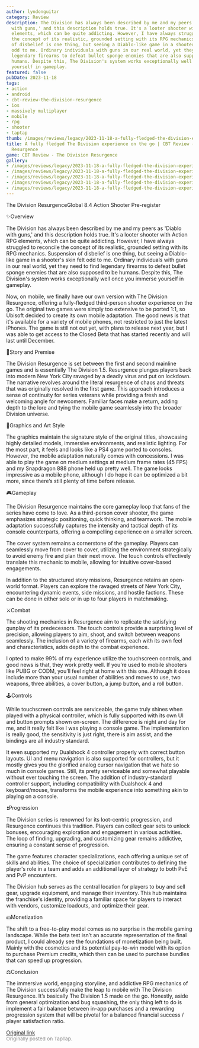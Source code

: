 ```yaml
---
author: lyndonguitar
category: Review
description: The Division has always been described by me and my peers as 'Diablo
  with guns,' and this description holds true. It's a looter shooter with Action RPG
  elements, which can be quite addicting. However, I have always struggled to reconcile
  the concept of its realistic, grounded setting with its RPG mechanics. Suspension
  of disbelief is one thing, but seeing a Diablo-like game in a shooter's skin felt
  odd to me. Ordinary individuals with guns in our real world, yet they need to find
  legendary firearms to defeat bullet sponge enemies that are also supposed to be
  humans. Despite this, The Division's system works exceptionally well once you immerse
  yourself in gameplay.
featured: false
pubDate: 2023-11-18
tags:
- action
- android
- cbt-review-the-division-resurgence
- ios
- massively multiplayer
- mobile
- rpg
- shooter
- taptap
thumb: /images/reviews/legacy/2023-11-18-a-fully-fledged-the-division-experience-on-the-go--cbt-review---the-division-resurgence-0.avif
title: A fully fledged The Division experience on the go | CBT Review - The Division
  Resurgence
game: CBT Review - The Division Resurgence
gallery:
- /images/reviews/legacy/2023-11-18-a-fully-fledged-the-division-experience-on-the-go--cbt-review---the-division-resurgence-0.avif
- /images/reviews/legacy/2023-11-18-a-fully-fledged-the-division-experience-on-the-go--cbt-review---the-division-resurgence-1.avif
- /images/reviews/legacy/2023-11-18-a-fully-fledged-the-division-experience-on-the-go--cbt-review---the-division-resurgence-2.avif
- /images/reviews/legacy/2023-11-18-a-fully-fledged-the-division-experience-on-the-go--cbt-review---the-division-resurgence-3.avif
- /images/reviews/legacy/2023-11-18-a-fully-fledged-the-division-experience-on-the-go--cbt-review---the-division-resurgence-4.avif
---
```

The Division ResurgenceGlobal
8.4
Action
Shooter
Pre-register

✨Overview

The Division has always been described by me and my peers as 'Diablo with guns,' and this description holds true. It's a looter shooter with Action RPG elements, which can be quite addicting. However, I have always struggled to reconcile the concept of its realistic, grounded setting with its RPG mechanics. Suspension of disbelief is one thing, but seeing a Diablo-like game in a shooter's skin felt odd to me. Ordinary individuals with guns in our real world, yet they need to find legendary firearms to defeat bullet sponge enemies that are also supposed to be humans. Despite this, The Division's system works exceptionally well once you immerse yourself in gameplay.

Now, on mobile, we finally have our own version with The Division Resurgence, offering a fully-fledged third-person shooter experience on the go. The original two games were simply too extensive to be ported 1:1, so Ubisoft decided to create its own mobile adaptation. The good news is that it's available for a variety of mobile phones, not restricted to just the latest iPhones. The game is still not out yet, with plans to release next year, but I was able to get access to the Closed Beta that has started recently and will last until December.

📖Story and Premise

The Division Resurgence is set between the first and second mainline games and is essentially The Division 1.5. Resurgence plunges players back into modern New York City ravaged by a deadly virus and put on lockdown. The narrative revolves around the literal resurgence of chaos and threats that was originally resolved in the first game. This approach introduces a sense of continuity for series veterans while providing a fresh and welcoming angle for newcomers. Familiar faces make a return, adding depth to the lore and tying the mobile game seamlessly into the broader Division universe.

🎨Graphics and Art Style

The graphics maintain the signature style of the original titles, showcasing highly detailed models, immersive environments, and realistic lighting. For the most part, it feels and looks like a PS4 game ported to consoles. However, the mobile adaptation naturally comes with concessions. I was able to play the game on medium settings at medium frame rates (45 FPS) and my Snapdragon 888 phone held up pretty well. The game looks impressive as a mobile phone, although I do hope it can be optimized a bit more, since there’s still plenty of time before release.

🎮Gameplay

The Division Resurgence maintains the core gameplay loop that fans of the series have come to love. As a third-person cover shooter, the game emphasizes strategic positioning, quick thinking, and teamwork. The mobile adaptation successfully captures the intensity and tactical depth of its console counterparts, offering a compelling experience on a smaller screen.

The cover system remains a cornerstone of the gameplay. Players can seamlessly move from cover to cover, utilizing the environment strategically to avoid enemy fire and plan their next move. The touch controls effectively translate this mechanic to mobile, allowing for intuitive cover-based engagements.

In addition to the structured story missions, Resurgence retains an open-world format. Players can explore the ravaged streets of New York City, encountering dynamic events, side missions, and hostile factions.  These can be done in either solo or in up to four players in matchmaking.

⚔️Combat

The shooting mechanics in Resurgence aim to replicate the satisfying gunplay of its predecessors. The touch controls provide a surprising level of precision, allowing players to aim, shoot, and switch between weapons seamlessly. The inclusion of a variety of firearms, each with its own feel and characteristics, adds depth to the combat experience.

I opted to make 99% of my experience utilize the touchscreen controls, and good news is that, they work pretty well. If you’re used to mobile shooters like PUBG or CODM, you’ll feel right at home with this one. Although it does include more than your usual number of abilities and moves to use, two weapons, three abilities, a cover button, a jump button, and a roll button.

🕹Controls

While touchscreen controls are serviceable, the game truly shines when played with a physical controller, which is fully supported with its own UI and button prompts shown on-screen. The difference is night and day for me, and it really felt like I was playing a console game. The implementation is really good, the sensitivity is just right, there is aim assist, and the bindings are all industry standard.

It even supported my Dualshock 4 controller properly with correct button layouts. UI and menu navigation is also supported for controllers, but it mostly gives you the glorified analog cursor navigation that we hate so much in console games. Still, its pretty serviceable and somewhat playable without ever touching the screen. The addition of industry-standard controller support, including compatibility with Dualshock 4 and keyboard/mouse, transforms the mobile experience into something akin to playing on a console.

⏫Progression

The Division series is renowned for its loot-centric progression, and Resurgence continues this tradition. Players can collect gear sets to unlock bonuses, encouraging exploration and engagement in various activities. The loop of finding, upgrading, and customizing gear remains addictive, ensuring a constant sense of progression.

The game features character specializations, each offering a unique set of skills and abilities. The choice of specialization contributes to defining the player's role in a team and adds an additional layer of strategy to both PvE and PvP encounters.

The Division hub serves as the central location for players to buy and sell gear, upgrade equipment, and manage their inventory. This hub maintains the franchise's identity, providing a familiar space for players to interact with vendors, customize loadouts, and optimize their gear.

💵Monetization

The shift to a free-to-play model comes as no surprise in the mobile gaming landscape. While the beta test isn’t an accurate representation of the final product, I could already see the foundations of monetization being built. Mainly with the cosmetics and its potential pay-to-win model with its option to purchase Premium credits, which then can be used to purchase bundles that can speed up progression.

⚖️Conclusion

The immersive world, engaging storyline, and addictive RPG mechanics of The Division successfully make the leap to mobile with The Division Resurgence. It’s basically The Division 1.5 made on the go. Honestly, aside from general optimization and bug squashing, the only thing left to do is implement a fair balance between in-app purchases and a rewarding progression system that will be pivotal for a balanced financial success / player satisfaction ratio.

[Original link](https://www.taptap.io/post/6561122)<br><span style="font-size: 0.95em; color: #888;">Originally posted on TapTap.</span>